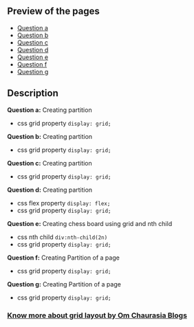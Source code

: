 ## Preview of the pages

 - [Question a](https://omchaurasia.github.io/Techpile-codes/ui/7/a.html)
 - [Question b](https://omchaurasia.github.io/Techpile-codes/ui/7/b.html)
 - [Question c](https://omchaurasia.github.io/Techpile-codes/ui/7/c.html)
 - [Question d](https://omchaurasia.github.io/Techpile-codes/ui/7/d.html)
 - [Question e](https://omchaurasia.github.io/Techpile-codes/ui/7/e.html)
 - [Question f](https://omchaurasia.github.io/Techpile-codes/ui/7/f.html)
 - [Question g](https://omchaurasia.github.io/Techpile-codes/ui/7/g.html)




  
## Description
**Question a:**
Creating partition
- css grid property `display: grid;`


**Question b:**
Creating partition
- css grid property `display: grid;`

**Question c:**
Creating partition
- css grid property `display: grid;`

**Question d:**
Creating partition
- css flex property `display: flex;`
- css grid property `display: grid;`

**Question e:**
Creating chess board using grid and nth child
- css nth child `div:nth-child(2n)`
- css grid property `display: grid;`

**Question f:**
Creating Partition of a page
- css grid property `display: grid;`

**Question g:**
Creating Partition of a page
- css grid property `display: grid;`


### [Know more about grid layout by Om Chaurasia Blogs](https://omchaurasia.github.io/blogs/grid_layout.html)





